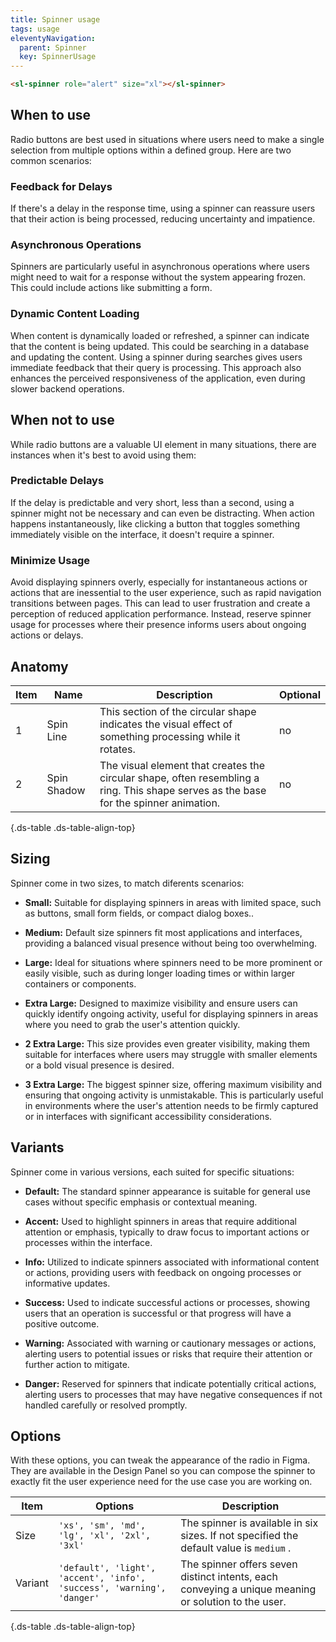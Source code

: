 ```yaml
---
title: Spinner usage
tags: usage
eleventyNavigation:
  parent: Spinner
  key: SpinnerUsage
---
```


<section class="no-heading">

<div class="ds-example">

<sl-spinner role="alert" size="md"></sl-spinner>

</div>

<div class="ds-code">
  
  ```html
  <sl-spinner role="alert" size="xl"></sl-spinner>
  ```

</div>

</section>


<section>

## When to use
Radio buttons are best used in situations where users need to make a single selection from multiple options within a defined group. Here are two common scenarios:

### Feedback for Delays
If there's a delay in the response time, using a spinner can reassure users that their action is being processed, reducing uncertainty and impatience.

### Asynchronous Operations
Spinners are particularly useful in asynchronous operations where users might need to wait for a response without the system appearing frozen. This could include actions like submitting a form.

### Dynamic Content Loading
When content is dynamically loaded or refreshed, a spinner can indicate that the content is being updated. This could be searching in a database and updating the content. Using a spinner during searches gives users immediate feedback that their query is processing. This approach also enhances the perceived responsiveness of the application, even during slower backend operations.

</section>


<section>

## When not to use

While radio buttons are a valuable UI element in many situations, there are instances when it's best to avoid using them:

### Predictable Delays
If the delay is predictable and very short, less than a second, using a spinner might not be necessary and can even be distracting. When action happens instantaneously, like clicking a button that toggles something immediately visible on the interface, it doesn't require a spinner.

### Minimize Usage
Avoid displaying spinners overly, especially for instantaneous actions or actions that are inessential to the user experience, such as rapid navigation transitions between pages. This can lead to user frustration and create a perception of reduced application performance. Instead, reserve spinner usage for processes where their presence informs users about ongoing actions or delays.

</section>


<section>

## Anatomy

|Item|Name| Description | Optional|
|-|-|-|-|
|1|Spin Line |This section of the circular shape indicates the visual effect of something processing while it rotates. |no|
|2|Spin Shadow |The visual element that creates the circular shape, often resembling a ring. This shape serves as the base for the spinner animation. |no|


{.ds-table .ds-table-align-top}

</section>


<section>

## Sizing

Spinner come in two sizes, to match diferents scenarios:

  - **Small:** Suitable for displaying spinners in areas with limited space, such as buttons, small form fields, or compact dialog boxes..

  - **Medium:** Default size spinners fit most applications and interfaces, providing a balanced visual presence without being too overwhelming.

  - **Large:** Ideal for situations where spinners need to be more prominent or easily visible, such as during longer loading times or within larger containers or components.

  - **Extra Large:** Designed to maximize visibility and ensure users can quickly identify ongoing activity, useful for displaying spinners in areas where you need to grab the user's attention quickly.

  - **2 Extra Large:** This size provides even greater visibility, making them suitable for interfaces where users may struggle with smaller elements or a bold visual presence is desired.

  - **3 Extra Large:** The biggest spinner size, offering maximum visibility and ensuring that ongoing activity is unmistakable. This is particularly useful in environments where the user's attention needs to be firmly captured or in interfaces with significant accessibility considerations.

</section>



<section>

## Variants

Spinner come in various versions, each suited for specific situations:

  - **Default:** The standard spinner appearance is suitable for general use cases without specific emphasis or contextual meaning.

  - **Accent:** Used to highlight spinners in areas that require additional attention or emphasis, typically to draw focus to important actions or processes within the interface.

  - **Info:** Utilized to indicate spinners associated with informational content or actions, providing users with feedback on ongoing processes or informative updates.

  - **Success:** Used to indicate successful actions or processes, showing users that an operation is successful or that progress will have a positive outcome.

  - **Warning:** Associated with warning or cautionary messages or actions, alerting users to potential issues or risks that require their attention or further action to mitigate.

  - **Danger:** Reserved for spinners that indicate potentially critical actions, alerting users to processes that may have negative consequences if not handled carefully or resolved promptly.

</section>


<section>

## Options

With these options, you can tweak the appearance of the radio in Figma. They are available in the Design Panel so you can compose the spinner to exactly fit the user experience need for the use case you are working on.

|Item|Options|Description|
|-|-|-|
|Size|`'xs', 'sm', 'md', 'lg', 'xl', '2xl', '3xl'`|The spinner is available in six sizes. If not specified the default value is `medium` .|
|Variant|`'default', 'light', 'accent', 'info', 'success', 'warning', 'danger'`|The spinner offers seven distinct intents, each conveying a unique meaning or solution to the user.|

{.ds-table .ds-table-align-top}

</section>